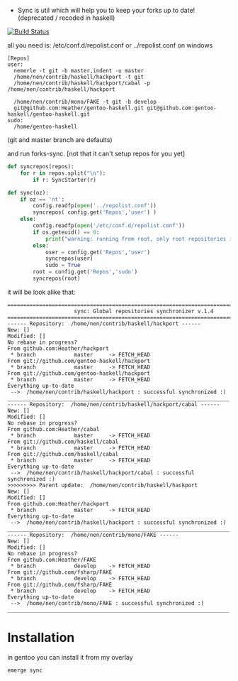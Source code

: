  - Sync is util which will help you to keep your forks up to date! (deprecated / recoded in haskell)

[![Build Status](https://travis-ci.org/Heather/sync.png?branch=master)](https://travis-ci.org/Heather/sync)

all you need is: /etc/conf.d/repolist.conf or ../repolist.conf on windows

``` shell
[Repos]
user:
  nemerle -t git -b master,indent -u master
  /home/nen/contrib/haskell/hackport -t git
  /home/nen/contrib/haskell/hackport/cabal -p /home/nen/contrib/haskell/hackport

  /home/nen/contrib/mono/FAKE -t git -b develop
  git@github.com:Heather/gentoo-haskell.git git@github.com:gentoo-haskell/gentoo-haskell.git
sudo:
  /home/gentoo-haskell
```

(git and master branch are defaults)

and run forks-sync. [not that it can't setup repos for you yet]

``` python
def syncrepos(repos): 
    for r in repos.split("\n"): 
        if r: SyncStarter(r)

def sync(oz): 
    if oz == 'nt': 
        config.readfp(open('../repolist.conf'))
        syncrepos( config.get('Repos','user') )
    else: 
        config.readfp(open('/etc/conf.d/repolist.conf'))
        if os.geteuid() == 0:
            print("warning: running from root, only root repositories is syncing")
        else:
            user = config.get('Repos','user')
            syncrepos(user)
            sudo = True
        root = config.get('Repos','sudo')
        syncrepos(root)
```

it will be look alike that:

``` shell
=====================================================================================
                     sync: Global repositories synchronizer v.1.4  
=====================================================================================
------ Repository:  /home/nen/contrib/haskell/hackport ------
New: []
Modified: []
No rebase in progress?
From github.com:Heather/hackport
 * branch            master     -> FETCH_HEAD
From git://github.com/gentoo-haskell/hackport
 * branch            master     -> FETCH_HEAD
From git://github.com/gentoo-haskell/hackport
 * branch            master     -> FETCH_HEAD
Everything up-to-date
 -->  /home/nen/contrib/haskell/hackport : successful synchronized :)
______________________________________________________________________
------ Repository:  /home/nen/contrib/haskell/hackport/cabal ------
New: []
Modified: []
No rebase in progress?
From github.com:Heather/cabal
 * branch            master     -> FETCH_HEAD
From git://github.com/haskell/cabal
 * branch            master     -> FETCH_HEAD
From git://github.com/haskell/cabal
 * branch            master     -> FETCH_HEAD
Everything up-to-date
 -->  /home/nen/contrib/haskell/hackport/cabal : successful synchronized :)
>>>>>>>>> Parent update:  /home/nen/contrib/haskell/hackport
New: []
Modified: []
From github.com:Heather/hackport
 * branch            master     -> FETCH_HEAD
Everything up-to-date
 -->  /home/nen/contrib/haskell/hackport : successful synchronized :)
______________________________________________________________________
------ Repository:  /home/nen/contrib/mono/FAKE ------
New: []
Modified: []
No rebase in progress?
From github.com:Heather/FAKE
 * branch            develop    -> FETCH_HEAD
From git://github.com/fsharp/FAKE
 * branch            develop    -> FETCH_HEAD
From git://github.com/fsharp/FAKE
 * branch            develop    -> FETCH_HEAD
Everything up-to-date
 -->  /home/nen/contrib/mono/FAKE : successful synchronized :)
______________________________________________________________________
```

Installation
============

in gentoo you can install it from my overlay

``` shell
emerge sync
```

